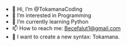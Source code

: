 - 👋 Hi, I’m @TokamanaCoding
- 👀 I’m interested in Programming
- 🌱 I’m currently learning Python
- 📫 How to reach me: Becefalut1@gmail.com
- 🤯 I want to create a new syntax: Tokamana.

<!---
TokamanaCoding/TokamanaCoding is a ✨ special ✨ repository because its `README.md` (this file) appears on your GitHub profile.
You can click the Preview link to take a look at your changes.
--->
